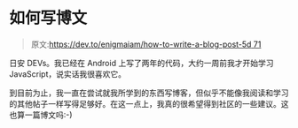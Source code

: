 # 如何写博文

> 原文:[https://dev.to/enigmaiam/how-to-write-a-blog-post-5d 71](https://dev.to/enigmaiam/how-to-write-a-blog-post--5d71)

日安 DEVs。我已经在 Android 上写了两年的代码，大约一周前我才开始学习 JavaScript，说实话我很喜欢它。

到目前为止，我一直在尝试就我所学到的东西写博客，但似乎不能像我阅读和学习的其他帖子一样写得足够好。在这一点上，我真的很希望得到社区的一些建议。这也算一篇博文吗:-)